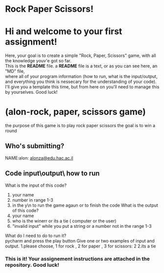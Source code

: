 # Rock Paper Scissors!
# Hi and welcome to your first assignment!
Here, your goal is to create a simple "Rock, Paper, Scissors" game, with all the knowledge youv'e got so far.\
This is the **README** file. a **README** file is a text, or as you can see here, an "MD" file,\
where all of your program information (how to run, what is the input/output, and everything you think is nessecary for the understanding of your code).\
I'll give you a template this time, but from here on you'll need to manage this by yourselves. Good luck!

# (alon-rock, paper, scissors game)
the purpose of this game is to play rock paper scissors the goal is to win a round 

## Who's submitting?
NAME:alon: alonza@edu.hac.ac.il

## Code input\output\ how to run
What is the input of this code? 
1. your name
2. number in range 1-3
3. in the y\n to run the game agaun or to finish the code 
What is the output of this code?
1. your name
2. who is the winerr or its a tie ( computer or the user)
3. "invalid input" while you put a string or a number not in the range 1-3

What do I need to do to run it?\
pycharm and press the play button 
Give one or two examples of input and output.
1.please choose, 1 for rock , 2 for paper , 3 for scissors: 2
2.its a tie

### This is it! Your assignement instructions are attached in the repository. Good luck!
